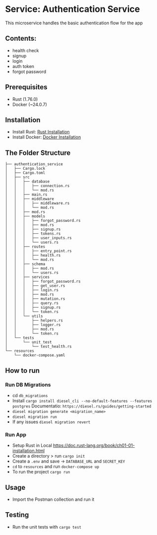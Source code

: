 # Service: Authentication Service
This microservice handles the basic authentication flow for the app

## Contents:
- health check
- signup
- login
- auth token
- forgot password

## Prerequisites
- Rust (1.76.0)
- Docker (~24.0.7)

## Installation
- Install Rust: [Rust Installation](https://doc.rust-lang.org/book/ch01-01-installation.html)
- Install Docker: [Docker Installation](https://docs.docker.com/get-docker/)

## The Folder Structure
```.
├── authentication_service
│   ├── Cargo.lock
│   ├── Cargo.toml
│   ├── src
│   │   ├── database
│   │   │   ├── connection.rs
│   │   │   └── mod.rs
│   │   ├── main.rs
│   │   ├── middleware
│   │   │   ├── middleware.rs
│   │   │   └── mod.rs
│   │   ├── mod.rs
│   │   ├── models
│   │   │   ├── forgot_password.rs
│   │   │   ├── mod.rs
│   │   │   ├── signup.rs
│   │   │   ├── tokens.rs
│   │   │   ├── user_inputs.rs
│   │   │   └── users.rs
│   │   ├── routes
│   │   │   ├── entry_point.rs
│   │   │   ├── health.rs
│   │   │   └── mod.rs
│   │   ├── schema
│   │   │   ├── mod.rs
│   │   │   └── users.rs
│   │   ├── services
│   │   │   ├── forgot_password.rs
│   │   │   ├── get_user.rs
│   │   │   ├── login.rs
│   │   │   ├── mod.rs
│   │   │   ├── mutation.rs
│   │   │   ├── query.rs
│   │   │   ├── signup.rs
│   │   │   └── token.rs
│   │   └── utils
│   │       ├── helpers.rs
│   │       ├── logger.rs
│   │       ├── mod.rs
│   │       └── token.rs
│   └── tests
│       └── unit_test
│           └── test_health.rs
└── resources
    └── docker-compose.yaml
```

## How to run
### Run DB Migrations
* cd `db_migrations`
* Install `cargo install diesel_cli --no-default-features --features postgres` Documentatio: `https://diesel.rs/guides/getting-started`
* `diesel migration generate <migration_name>`
* `diesel migration run`
* If any issues `diesel migration revert`

### Run App
* Setup Rust in Local https://doc.rust-lang.org/book/ch01-01-installation.html
* Create a directory > run `cargo init`
* Create a `.env` and save -> `DATABASE_URL` and `SECRET_KEY`
* `cd` to `resources` and run `docker-compose up`
* To run the project `cargo run`

## Usage
- Import the Postman collection and run it

## Testing
- Run the unit tests with `cargo test`

